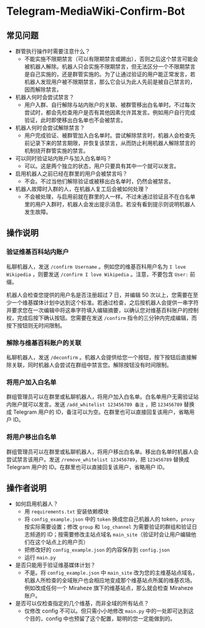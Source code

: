 # Telegram-MediaWiki-Confirm-Bot

## 常见问题

- 群管执行操作时需要注意什么？
    - 不能实施不限期禁言（可以有限期禁言或踢出），否则之后这个禁言可能会被机器人解除。机器人只会实施不限期禁言，但无法区分一个不限期禁言是自己实施的，还是群管实施的。为了让通过验证的用户能正常发言，若机器人发现用户被不限期禁言，那么它会认为此人先前是被自己禁言的，因而解除禁言。
- 机器人何时会尝试禁言？
    - 用户入群、自行解除与站内账户的关联、被群管移出白名单时。不过每次尝试时，都会先检查用户是否有其他因素允许其发言。例如用户自行完成验证，此时即使移出白名单也不会被禁言。
- 机器人何时会尝试解除禁言？
    - 用户完成验证、被群管加入白名单时。尝试解除禁言时，机器人会检查先前记录下来的禁言期限，并恢复该禁言，从而防止利用机器人解除禁言的机制绕开群管实施的禁言。
- 可以同时验证站内账户与加入白名单吗？
    - 可以。这是两个独立的状态，用户只要具有其中一个就可以发言。
- 启用机器人之前已经在群里的用户会被禁言吗？
    - 不会。不过当他们解除验证或被移出白名单时，仍然会被禁言。
- 机器人故障时入群的人，在机器人复工后会被如何处理？
    - 不会被处理，与启用前就在群里的人一样。不过未通过验证且不在白名单里的用户入群时，机器人会发出提示消息。若没有看到提示则说明机器人发生故障。

## 操作说明

### 验证维基百科站内账户

私聊机器人，发送 `/confirm Username` 。例如您的维基百科用户名为 `I love Wikipedia` ，则要发送 `/confirm I love Wikipedia` 。注意，不要包含 `User:` 前缀。

机器人会检查您提供的用户名是否注册超过 7 日，并编辑 50 次以上，您需要在至少一个维基媒体计划中达到这个标准。若通过检查，之后按机器人会提供一串字符并要求您在一次编辑中将这串字符填入编辑摘要，以确认您对维基百科账户的控制权，完成后按下确认按钮。您需要在发送 `/confirm` 指令的三分钟内完成编辑，而按下按钮则无时间限制。

### 解除与维基百科账户的关联

私聊机器人，发送 `/deconfirm` 。机器人会提供给您一个按钮，按下按钮后直接解除关联，同时机器人会尝试在群组中禁言您。解除按钮没有时间限制。

### 将用户加入白名单

群组管理员可以在群里或私聊机器人，将用户加入白名单。白名单用户无需验证站内账户就可以发言。发送 `/add_whitelist 123456789 备注` ，把 `123456789` 替换成 Telegram 用户的 ID，备注可以为空。在群里也可以直接回复该用户，省略用户 ID。

### 将用户移出白名单

群组管理员可以在群里或私聊机器人，将用户移出白名单。移出白名单时机器人会尝试禁言该用户。发送 `/remove_whitelist 123456789`，把 `123456789` 替换成 Telegram 用户的 ID。在群里也可以直接回复该用户，省略用户 ID。

## 操作者说明

- 如何启用机器人？
    - 用 `requirements.txt` 安装依赖模块
    - 将 `config_example.json` 中的 `token` 换成您自己机器人的 token，`proxy` 按实际需要设置；修改 `group` 和 `log_channel` 为需要验证的群组和验证日志频道的 ID；按需要修改主站点域名 `main_site`（验证时会让用户编辑他们在这个站点上的用户页）
    - 把修改好的 `config_example.json` 的内容保存到 `config.json`
    - 运行 `main.py`
- 是否只能用于验证维基媒体计划？
    - 不是。将 `config_example.json` 中 `main_site` 改为您的主维基站点域名，机器人所检查的全域账户也会相应地变成那个维基站点所属的维基农场。例如改成任何一个 Miraheze 旗下的维基站点，那么就会检查 Miraheze 账户。
- 是否可以仅检查指定的几个维基，而非全域的所有站点？
    - 仅修改 config 不可以。但只需小小地修改 `main.py` 中的一处即可达到这个目的，config 中也预留了这个配置，聪明的您一定能做到的。
